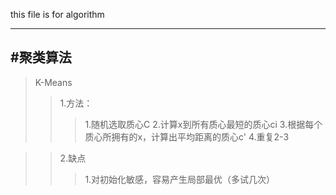 this file is for algorithm

------------------------
#聚类算法
--------
>K-Means
>>1.方法：
>>>1.随机选取质心C
>>> 2.计算x到所有质心最短的质心ci
>>> 3.根据每个质心所拥有的x，计算出平均距离的质心c'
>>> 4.重复2-3

>>2.缺点
>>>1.对初始化敏感，容易产生局部最优（多试几次）

